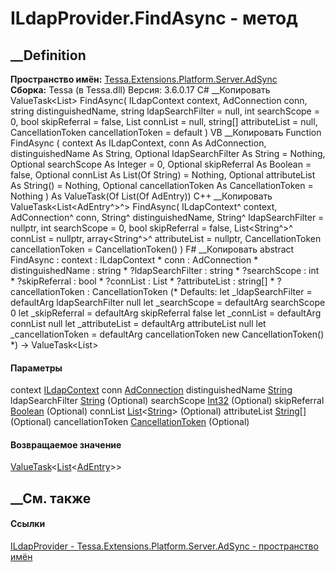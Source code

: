 # ILdapProvider.FindAsync - метод
##  __Definition
 **Пространство имён:**
[Tessa.Extensions.Platform.Server.AdSync](N_Tessa_Extensions_Platform_Server_AdSync.htm)  
 **Сборка:** Tessa (в Tessa.dll) Версия: 3.6.0.17
C# __Копировать
    ValueTask<List<AdEntry>> FindAsync(
    	ILdapContext context,
    	AdConnection conn,
    	string distinguishedName,
    	string ldapSearchFilter = null,
    	int searchScope = 0,
    	bool skipReferral = false,
    	List<string> connList = null,
    	string[] attributeList = null,
    	CancellationToken cancellationToken = default
    )
VB __Копировать
     Function FindAsync ( 
    	context As ILdapContext,
    	conn As AdConnection,
    	distinguishedName As String,
    	Optional ldapSearchFilter As String = Nothing,
    	Optional searchScope As Integer = 0,
    	Optional skipReferral As Boolean = false,
    	Optional connList As List(Of String) = Nothing,
    	Optional attributeList As String() = Nothing,
    	Optional cancellationToken As CancellationToken = Nothing
    ) As ValueTask(Of List(Of AdEntry))
C++ __Копировать
    ValueTask<List<AdEntry^>^> FindAsync(
    	ILdapContext^ context, 
    	AdConnection^ conn, 
    	String^ distinguishedName, 
    	String^ ldapSearchFilter = nullptr, 
    	int searchScope = 0, 
    	bool skipReferral = false, 
    	List<String^>^ connList = nullptr, 
    	array<String^>^ attributeList = nullptr, 
    	CancellationToken cancellationToken = CancellationToken()
    )
F# __Копировать
     abstract FindAsync : 
            context : ILdapContext * 
            conn : AdConnection * 
            distinguishedName : string * 
            ?ldapSearchFilter : string * 
            ?searchScope : int * 
            ?skipReferral : bool * 
            ?connList : List<string> * 
            ?attributeList : string[] * 
            ?cancellationToken : CancellationToken 
    (* Defaults:
            let _ldapSearchFilter = defaultArg ldapSearchFilter null
            let _searchScope = defaultArg searchScope 0
            let _skipReferral = defaultArg skipReferral false
            let _connList = defaultArg connList null
            let _attributeList = defaultArg attributeList null
            let _cancellationToken = defaultArg cancellationToken new CancellationToken()
    *)
    -> ValueTask<List<AdEntry>> 
#### Параметры
context
[ILdapContext](T_Tessa_Extensions_Platform_Server_AdSync_ILdapContext.htm)
conn
[AdConnection](T_Tessa_Extensions_Platform_Server_AdSync_AdConnection.htm)
distinguishedName
[String](https://learn.microsoft.com/dotnet/api/system.string)
ldapSearchFilter
[String](https://learn.microsoft.com/dotnet/api/system.string) (Optional)
searchScope [Int32](https://learn.microsoft.com/dotnet/api/system.int32)
(Optional)
skipReferral [Boolean](https://learn.microsoft.com/dotnet/api/system.boolean)
(Optional)
connList
[List](https://learn.microsoft.com/dotnet/api/system.collections.generic.list-1)<[String](https://learn.microsoft.com/dotnet/api/system.string)>
(Optional)
attributeList [String](https://learn.microsoft.com/dotnet/api/system.string)[]
(Optional)
cancellationToken
[CancellationToken](https://learn.microsoft.com/dotnet/api/system.threading.cancellationtoken)
(Optional)
#### Возвращаемое значение
[ValueTask](https://learn.microsoft.com/dotnet/api/system.threading.tasks.valuetask-1)<[List](https://learn.microsoft.com/dotnet/api/system.collections.generic.list-1)<[AdEntry](T_Tessa_Extensions_Platform_Server_AdSync_AdEntry.htm)>>
##  __См. также
#### Ссылки
[ILdapProvider -
](T_Tessa_Extensions_Platform_Server_AdSync_ILdapProvider.htm)
[Tessa.Extensions.Platform.Server.AdSync - пространство
имён](N_Tessa_Extensions_Platform_Server_AdSync.htm)
